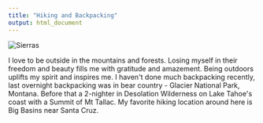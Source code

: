 ```yaml
---
title: "Hiking and Backpacking"
output: html_document
---
```


![Sierras](/img/mountains_orig.jpg)

I love to be outside in the mountains and forests.  Losing myself in their freedom and beauty fills me with gratitude and amazement.  Being outdoors uplifts my spirit and inspires me.     I haven't done much backpacking recently, last overnight backpacking was in bear country - Glacier National Park, Montana.  Before that a 2-nighter in Desolation Wilderness on Lake Tahoe's coast with a Summit of Mt Tallac.  My favorite hiking location around here is Big Basins near Santa Cruz.   
